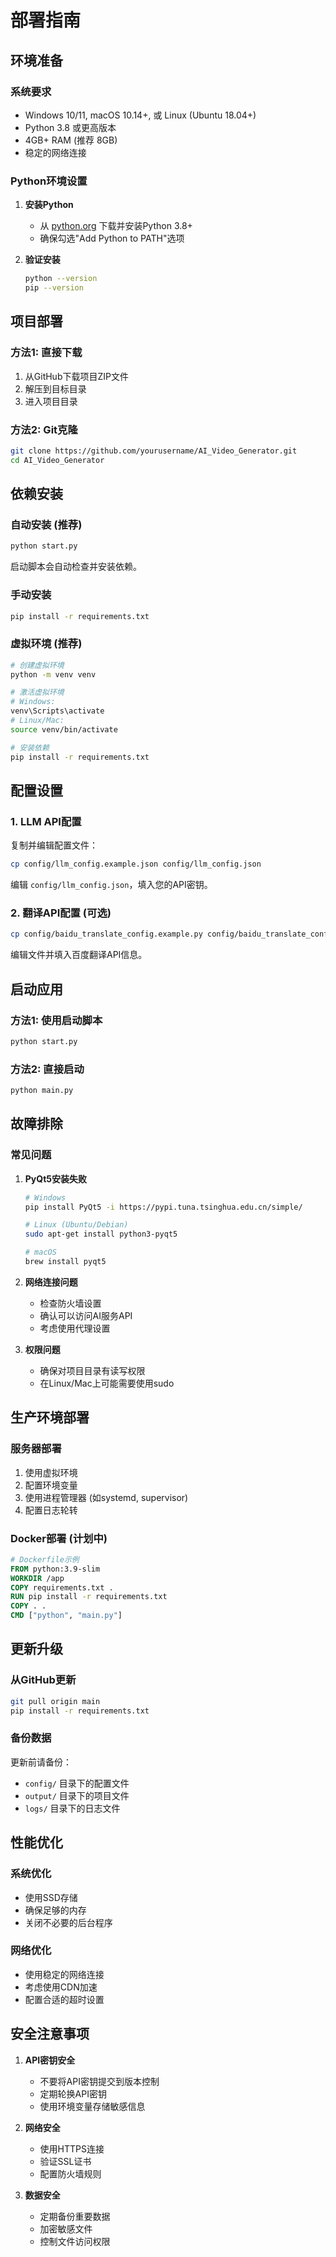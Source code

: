 # 部署指南

## 环境准备

### 系统要求
- Windows 10/11, macOS 10.14+, 或 Linux (Ubuntu 18.04+)
- Python 3.8 或更高版本
- 4GB+ RAM (推荐 8GB)
- 稳定的网络连接

### Python环境设置

1. **安装Python**
   - 从 [python.org](https://www.python.org/) 下载并安装Python 3.8+
   - 确保勾选"Add Python to PATH"选项

2. **验证安装**
   ```bash
   python --version
   pip --version
   ```

## 项目部署

### 方法1: 直接下载
1. 从GitHub下载项目ZIP文件
2. 解压到目标目录
3. 进入项目目录

### 方法2: Git克隆
```bash
git clone https://github.com/yourusername/AI_Video_Generator.git
cd AI_Video_Generator
```

## 依赖安装

### 自动安装 (推荐)
```bash
python start.py
```
启动脚本会自动检查并安装依赖。

### 手动安装
```bash
pip install -r requirements.txt
```

### 虚拟环境 (推荐)
```bash
# 创建虚拟环境
python -m venv venv

# 激活虚拟环境
# Windows:
venv\Scripts\activate
# Linux/Mac:
source venv/bin/activate

# 安装依赖
pip install -r requirements.txt
```

## 配置设置

### 1. LLM API配置
复制并编辑配置文件：
```bash
cp config/llm_config.example.json config/llm_config.json
```

编辑 `config/llm_config.json`，填入您的API密钥。

### 2. 翻译API配置 (可选)
```bash
cp config/baidu_translate_config.example.py config/baidu_translate_config.py
```

编辑文件并填入百度翻译API信息。

## 启动应用

### 方法1: 使用启动脚本
```bash
python start.py
```

### 方法2: 直接启动
```bash
python main.py
```

## 故障排除

### 常见问题

1. **PyQt5安装失败**
   ```bash
   # Windows
   pip install PyQt5 -i https://pypi.tuna.tsinghua.edu.cn/simple/
   
   # Linux (Ubuntu/Debian)
   sudo apt-get install python3-pyqt5
   
   # macOS
   brew install pyqt5
   ```

2. **网络连接问题**
   - 检查防火墙设置
   - 确认可以访问AI服务API
   - 考虑使用代理设置

3. **权限问题**
   - 确保对项目目录有读写权限
   - 在Linux/Mac上可能需要使用sudo

## 生产环境部署

### 服务器部署
1. 使用虚拟环境
2. 配置环境变量
3. 使用进程管理器 (如systemd, supervisor)
4. 配置日志轮转

### Docker部署 (计划中)
```dockerfile
# Dockerfile示例
FROM python:3.9-slim
WORKDIR /app
COPY requirements.txt .
RUN pip install -r requirements.txt
COPY . .
CMD ["python", "main.py"]
```

## 更新升级

### 从GitHub更新
```bash
git pull origin main
pip install -r requirements.txt
```

### 备份数据
更新前请备份：
- `config/` 目录下的配置文件
- `output/` 目录下的项目文件
- `logs/` 目录下的日志文件

## 性能优化

### 系统优化
- 使用SSD存储
- 确保足够的内存
- 关闭不必要的后台程序

### 网络优化
- 使用稳定的网络连接
- 考虑使用CDN加速
- 配置合适的超时设置

## 安全注意事项

1. **API密钥安全**
   - 不要将API密钥提交到版本控制
   - 定期轮换API密钥
   - 使用环境变量存储敏感信息

2. **网络安全**
   - 使用HTTPS连接
   - 验证SSL证书
   - 配置防火墙规则

3. **数据安全**
   - 定期备份重要数据
   - 加密敏感文件
   - 控制文件访问权限
